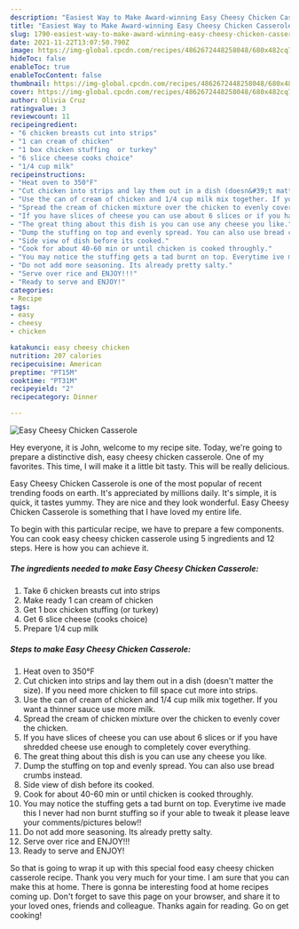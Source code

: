 ```yaml
---
description: "Easiest Way to Make Award-winning Easy Cheesy Chicken Casserole"
title: "Easiest Way to Make Award-winning Easy Cheesy Chicken Casserole"
slug: 1790-easiest-way-to-make-award-winning-easy-cheesy-chicken-casserole
date: 2021-11-22T13:07:50.790Z
image: https://img-global.cpcdn.com/recipes/4862672448258048/680x482cq70/easy-cheesy-chicken-casserole-recipe-main-photo.jpg
hideToc: false
enableToc: true
enableTocContent: false
thumbnail: https://img-global.cpcdn.com/recipes/4862672448258048/680x482cq70/easy-cheesy-chicken-casserole-recipe-main-photo.jpg
cover: https://img-global.cpcdn.com/recipes/4862672448258048/680x482cq70/easy-cheesy-chicken-casserole-recipe-main-photo.jpg
author: Olivia Cruz
ratingvalue: 3
reviewcount: 11
recipeingredient:
- "6 chicken breasts cut into strips"
- "1 can cream of chicken"
- "1 box chicken stuffing  or turkey"
- "6 slice cheese cooks choice"
- "1/4 cup milk"
recipeinstructions:
- "Heat oven to 350°F"
- "Cut chicken into strips and lay them out in a dish (doesn&#39;t matter the size). If you need more chicken to fill space cut more into strips."
- "Use the can of cream of chicken and 1/4 cup milk mix together. If you want a thinner sauce use more milk."
- "Spread the cream of chicken mixture over the chicken to evenly cover the chicken."
- "If you have slices of cheese you can use about 6 slices or if you have shredded cheese use enough to completely cover everything."
- "The great thing about this dish is you can use any cheese you like."
- "Dump the stuffing on top and evenly spread. You can also use bread crumbs instead."
- "Side view of dish before its cooked."
- "Cook for about 40-60 min or until chicken is cooked throughly."
- "You may notice the stuffing gets a tad burnt on top. Everytime ive made this I never had non burnt stuffing so if your able to tweak it please leave your comments/pictures below!!"
- "Do not add more seasoning. Its already pretty salty."
- "Serve over rice and ENJOY!!!"
- "Ready to serve and ENJOY!"
categories:
- Recipe
tags:
- easy
- cheesy
- chicken

katakunci: easy cheesy chicken 
nutrition: 207 calories
recipecuisine: American
preptime: "PT15M"
cooktime: "PT31M"
recipeyield: "2"
recipecategory: Dinner

---
```



![Easy Cheesy Chicken Casserole](https://img-global.cpcdn.com/recipes/4862672448258048/680x482cq70/easy-cheesy-chicken-casserole-recipe-main-photo.jpg)

Hey everyone, it is John, welcome to my recipe site. Today, we're going to prepare a distinctive dish, easy cheesy chicken casserole. One of my favorites. This time, I will make it a little bit tasty. This will be really delicious.



Easy Cheesy Chicken Casserole is one of the most popular of recent trending foods on earth. It's appreciated by millions daily. It's simple, it is quick, it tastes yummy. They are nice and they look wonderful. Easy Cheesy Chicken Casserole is something that I have loved my entire life.


To begin with this particular recipe, we have to prepare a few components. You can cook easy cheesy chicken casserole using 5 ingredients and 12 steps. Here is how you can achieve it.

<!--inarticleads1-->

##### The ingredients needed to make Easy Cheesy Chicken Casserole:

1. Take 6 chicken breasts cut into strips
1. Make ready 1 can cream of chicken
1. Get 1 box chicken stuffing  (or turkey)
1. Get 6 slice cheese (cooks choice)
1. Prepare 1/4 cup milk




<!--inarticleads2-->

##### Steps to make Easy Cheesy Chicken Casserole:

1. Heat oven to 350°F
1. Cut chicken into strips and lay them out in a dish (doesn&#39;t matter the size). If you need more chicken to fill space cut more into strips.
1. Use the can of cream of chicken and 1/4 cup milk mix together. If you want a thinner sauce use more milk.
1. Spread the cream of chicken mixture over the chicken to evenly cover the chicken.
1. If you have slices of cheese you can use about 6 slices or if you have shredded cheese use enough to completely cover everything.
1. The great thing about this dish is you can use any cheese you like.
1. Dump the stuffing on top and evenly spread. You can also use bread crumbs instead.
1. Side view of dish before its cooked.
1. Cook for about 40-60 min or until chicken is cooked throughly.
1. You may notice the stuffing gets a tad burnt on top. Everytime ive made this I never had non burnt stuffing so if your able to tweak it please leave your comments/pictures below!!
1. Do not add more seasoning. Its already pretty salty.
1. Serve over rice and ENJOY!!!
1. Ready to serve and ENJOY!



So that is going to wrap it up with this special food easy cheesy chicken casserole recipe. Thank you very much for your time. I am sure that you can make this at home. There is gonna be interesting food at home recipes coming up. Don't forget to save this page on your browser, and share it to your loved ones, friends and colleague. Thanks again for reading. Go on get cooking!
